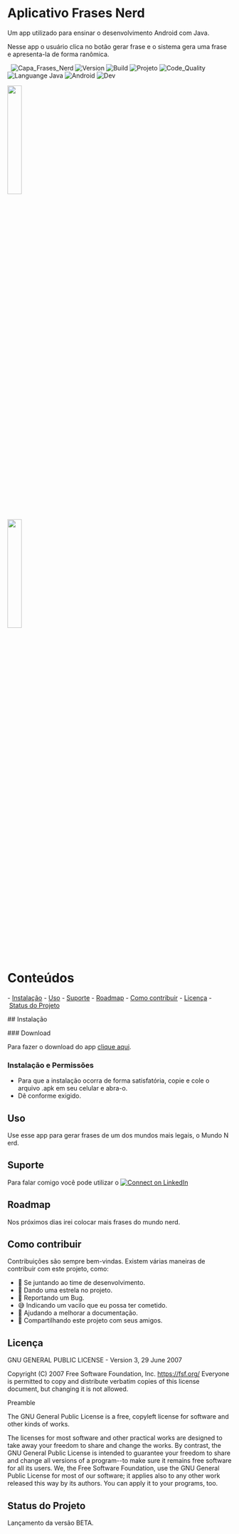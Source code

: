 
# Aplicativo Frases Nerd

Um app utilizado para ensinar o desenvolvimento Android com Java.

Nesse app o usuário clica no botão gerar frase e o sistema gera uma frase e apresenta-la de forma ranômica.


 <!-- AQUI VOCÊ PODE COLOCAR O LOGO, UMA IMAGEM QUE REPRESENTE O PROJETO OU O QUE MAIS QUISER -->
![Capa_Frases_Nerd](https://user-images.githubusercontent.com/6373438/109045612-90c4b980-76b2-11eb-9ed3-7324cd7a1a95.jpg)
![Version](https://img.shields.io/badge/Version-1.0.0-F21B3F) ![Build](https://img.shields.io/badge/Build-Passing-29BF12) ![Projeto](https://img.shields.io/badge/Projeto-FrasesNerd-333333) ![Code_Quality](https://img.shields.io/badge/Code_Quality-Good-3A5683) ![Languange Java](https://img.shields.io/badge/Language-Java-007396) ![Android](https://img.shields.io/badge/Platform-Android-3DDC84) ![Dev](https://img.shields.io/badge/Dev-Bruno_Rodrigues_Bordin-f21b3f)

<img src="https://user-images.githubusercontent.com/72177982/109051184-07fd4c00-76b9-11eb-8ae5-1b175c484378.png" width="25%">
<br/>
<img src="https://user-images.githubusercontent.com/72177982/109051548-675b5c00-76b9-11eb-89c5-02b6ececf358.png" width="25%">

# Conteúdos

- [Instalação](#instalação)
- [Uso](#uso)
- [Suporte](#suporte)
- [Roadmap](#roadmap)
- [Como contribuir](#como-contribuir)
- [Licença](#licença)
- [Status do Projeto](#status-do-projeto)


## Instalação

### Download

Para fazer o download do app [clique aqui]().

### Instalação e Permissões 

- Para que a instalação ocorra de forma satisfatória, copie e cole o arquivo .apk em seu celular e abra-o.
- Dê conforme exigido.

## Uso

Use esse app para gerar frases de um dos mundos mais legais, o Mundo Nerd.

## Suporte

Para falar comigo você pode utilizar o  [![Connect on LinkedIn](https://img.shields.io/badge/--linkedin?label=LinkedIn&logo=LinkedIn&style=social)](https://www.linkedin.com/in/bruno-bordin-2b675b5b/)

## Roadmap

Nos próximos dias irei colocar mais frases do mundo nerd.

## Como contribuir

Contribuições são sempre bem-vindas. Existem várias maneiras de contribuir com este projeto, como:

- 💪 Se juntando ao time de desenvolvimento.
- 🌟 Dando uma estrela no projeto.
- 🐛 Reportando um Bug.
- 😅 Indicando um vacilo que eu possa ter cometido.
- 📄 Ajudando a melhorar a documentação.
- 🚀 Compartilhando este projeto com seus amigos.

## Licença

GNU GENERAL PUBLIC LICENSE - Version 3, 29 June 2007

Copyright (C) 2007 Free Software Foundation, Inc. <https://fsf.org/> Everyone is permitted to copy and distribute verbatim copies of this license document, but changing it is not allowed.

Preamble

The GNU General Public License is a free, copyleft license for software and other kinds of works.

The licenses for most software and other practical works are designed to take away your freedom to share and change the works.  By contrast, the GNU General Public License is intended to guarantee your freedom to share and change all versions of a program--to make sure it remains free software for all its users.  We, the Free Software Foundation, use the GNU General Public License for most of our software; it applies also to any other work released this way by its authors.  You can apply it to your programs, too.

## Status do Projeto

Lançamento da versão BETA.


